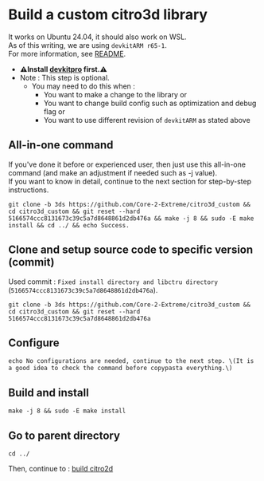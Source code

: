 # Build a custom citro3d library

It works on Ubuntu 24.04, it should also work on WSL. \
As of this writing, we are using `devkitARM r65-1`. \
For more information, see [README](../README.md#build).

* **⚠️Install [devkitpro](00_devkitpro_install.md) first.⚠️**
* Note : This step is optional.
	* You may need to do this when :
		* You want to make a change to the library or
		* You want to change build config such as optimization and debug flag or
		* You want to use different revision of `devkitARM` as stated above

## All-in-one command
If you've done it before or experienced user, then just use this all-in-one command (and make an adjustment if needed such as -j value). \
If you want to know in detail, continue to the next section for step-by-step instructions.
```
git clone -b 3ds https://github.com/Core-2-Extreme/citro3d_custom && cd citro3d_custom && git reset --hard 5166574ccc8131673c39c5a7d8648861d2db476a && make -j 8 && sudo -E make install && cd ../ && echo Success.
```

## Clone and setup source code to specific version (commit)
Used commit : `Fixed install directory and libctru directory` (`5166574ccc8131673c39c5a7d8648861d2db476a`).
```
git clone -b 3ds https://github.com/Core-2-Extreme/citro3d_custom && cd citro3d_custom && git reset --hard 5166574ccc8131673c39c5a7d8648861d2db476a
```

## Configure
```
echo No configurations are needed, continue to the next step. \(It is a good idea to check the command before copypasta everything.\)
```

## Build and install
```
make -j 8 && sudo -E make install
```

## Go to parent directory
```
cd ../
```

Then, continue to : [build citro2d](03_citro2d_build.md)
